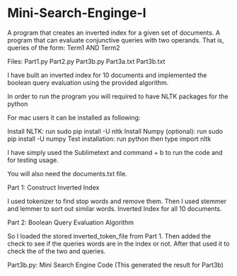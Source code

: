 # Mini-Search-Enginge-I
A program that creates an inverted index for a given set of documents. A program that can evaluate conjunctive queries with two operands. That is, queries of the form: Term1 AND Term2

Files:
Part1.py
Part2.py
Part3b.py
Part3a.txt
Part3b.txt

I have built an inverted index for 10 documents and implemented the boolean query evaluation
using the provided algorithm. 

In order to run the program you will required to have NLTK packages for the python

For mac users it can be installed as following:

Install NLTK: run sudo pip install -U nltk
Install Numpy (optional): run sudo pip install -U numpy
Test installation: run python then type import nltk

I have simply used the Sublimetext and command + b to run the code and for testing usage.

You will also need the documents.txt file.

Part 1: Construct Inverted Index

I used tokenizer to find stop words and remove them.
Then I used stemmer and lemmer to sort out similar words. 
Inverted Index for all 10 documents. 

Part 2: Boolean Query Evaluation Algorithm

So I loaded the stored inverted_token_file from Part 1. 
Then added the check to see if the queries words are in the index or not.
After that used it to check the  of the two and queries.

Part3b.py: Mini Search Engine Code (This generated the result for Part3b)
